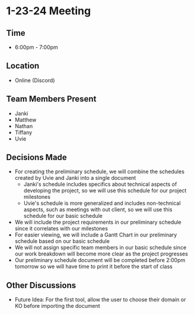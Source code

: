 # 1-23-24 Meeting
## Time
* 6:00pm - 7:00pm
## Location
* Online (Discord)
## Team Members Present
* Janki
* Matthew
* Nathan
* Tiffany
* Uvie
## Decisions Made
* For creating the preliminary schedule, we will combine the schedules created by Uvie and Janki into a single document
  * Janki's schedule includes specifics about technical aspects of developing the project, so we will use this schedule for our project milestones
  * Uvie's schedule is more generalized and includes non-technical aspects, such as meetings with out client, so we will use this schedule for our basic schedule
* We will include the project requirements in our preliminary schedule since it correlates with our milestones
* For easier viewing, we will include a Gantt Chart in our preliminary schedule based on our basic schedule
* We will not assign specific team members in our basic schedule since our work breakdown will become more clear as the project progresses
* Our preliminary schedule document will be completed before 2:00pm tomorrow so we will have time to print it before the start of class
## Other Discussions
* Future Idea: For the first tool, allow the user to choose their domain or KO before importing the document